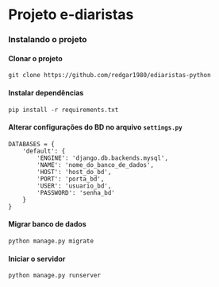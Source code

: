 # Projeto e-diaristas

### Instalando o projeto

#### Clonar o projeto

`git clone https://github.com/redgar1980/ediaristas-python`

#### Instalar dependências

`pip install -r requirements.txt`

#### Alterar configurações do BD no arquivo `settings.py`

```
DATABASES = {
    'default': {
        'ENGINE': 'django.db.backends.mysql',
        'NAME': 'nome_do_banco_de_dados',
        'HOST': 'host_do_bd',
        'PORT': 'porta_bd',
        'USER': 'usuario_bd',
        'PASSWORD': 'senha_bd'
    }
}
```

#### Migrar banco de dados

`python manage.py migrate`

#### Iniciar o servidor

`python manage.py runserver`
